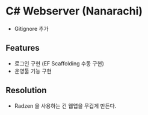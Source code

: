 # C# Webserver (Nanarachi)
- Gitignore 추가

## Features
- 로그인 구현 (EF Scaffolding 수동 구현)
- 운영툴 기능 구현

## Resolution
- Radzen 을 사용하는 건 웹앱을 무겁게 만든다.

